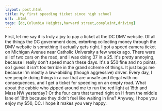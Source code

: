 ```yaml
---
layout: post.html
title: My first speeding ticket since high school
url: .html
tags: [dc,Columbia Heights,harvard street,complaint,driving]
---
```

First, let me say it is truly a joy to pay a ticket at the DC DMV website. Of all the things the DC government does, <del>extorting</del> collecting money through the DMV website is something it actually gets right. I got a speed camera ticket on Michigan Avenue near Catholic University a few weeks ago. There were all of two cars on the road, and I was doing 37 in a 25. It's pretty annoying, because I really don't speed much these days. It's a $50 fine and no points, so I guess it isn't too terrible in the grand scheme of things. It just bugs me because I'm mostly a law-abiding (though aggressive) driver. Every day, I see people doing things in a car that are unsafe and illegal with no consequences, and I get a ticket for speeding on an empty road. What about the cabbie who zipped around me to run the red light at 15th and Mass NW yesterday? Or the four cars that turned right on H from the middle lane of 18th because they didn't feel like waiting in line? Anyway, I hope you enjoy my $50, DC. I hope it makes you very happy. 
